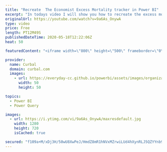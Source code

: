 ```yaml
---
title: "Recreate  The Economist Excess Mortality tracker in Power BI"
excerpt: "In todays video I will show you how to recreate the excess mortality tracker using their data source: The economist excess deaths tracker: https://github.com/TheEconomist/covid-19-excess-deaths-tracker  Get covid data:  https://www.youtube.com/watch?v=4vfAz7XDuH0  Tutorial on functions: https://www.youtube.com/watch?v=Ar_fV_oXSNs"
originalUrl: https://youtube.com/watch?v=9a6As_OnywA
type: video
price: Free
length: PT12M49S
publishedDateTime: 2020-05-18T12:22:06Z
heat: 50

featuredContent: "<iframe width=\"800\" height=\"500\" frameborder=\"0\" src=\"https://www.youtube.com/embed/9a6As_OnywA\" allow=\"accelerometer; autoplay; encrypted-media; gyroscope; picture-in-picture\" allowfullscreen></iframe>"

provider:
  name: Curbal
  domain: curbal.com
  images:
    - url: https://everyday-cc.github.io/powerbi/assets/images/organizations/curbal.com-50x50.jpg
      width: 50
      height: 50

topics:
  - Power BI
  - Power Query

images:
  - url: https://i.ytimg.com/vi/9a6As_OnywA/maxresdefault.jpg
    width: 1280
    height: 720
    isCached: true

secured: "f109a+M/xDj3H/50wU8XwPeJ/HmdZ8mR1hNVxMZrwiLUd4hXynRLJ5QZYYnb9UXDtZMYyvdjGPsEXME3/0G9D+MtXU4Gb+sPVbnltNOsu2AmefwkMXz9JmBOw72PbHCOzz89E06qAfTD8gjTtQgy9zV/wpkiG8D+uAuJIimQuNehIoUOlALIoVVsw45ipH6jc3Qwik5i4CNNIbo5br9gzhtnBe4e0ezcjse9c9tCTJTzktiUyr7RLJitF9FjtyZbpu4JPG1YxDVMfiXtCkfObodNt5RjnP+28USqEREMpRcN8M1LTj9RSktdhyS8rlj7aoPTueCrOPT3h1EJzNsA3N9lZyTxeiAGqbOWRpIyVr7cQx/bQFfRLZxlRcuX8+UhE3DaxxL/jRULpyRfBqgnBDrkbRaaWBrIF/OLyxRQAZA=;Ac3TTZuS2Ew7P902rsPpAQ=="
---
```


